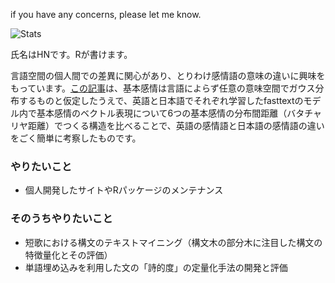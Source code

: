 if you have any concerns, please let me know.

<!--
**paithiov909/paithiov909** is a ✨ _special_ ✨ repository because its `README.md` (this file) appears on your GitHub profile.

Here are some ideas to get you started:

- 🔭 I’m currently working on ...
- 🌱 I’m currently learning ...
- 👯 I’m looking to collaborate on ...
- 🤔 I’m looking for help with ...
- 💬 Ask me about ...
- 📫 How to reach me: ...
- 😄 Pronouns: ...
- ⚡ Fun fact: ...
-->

![Stats](https://github-readme-stats.vercel.app/api?username=paithiov909&show_icons=true?count_private=true)

氏名はHNです。Rが書けます。

言語空間の個人間での差異に関心があり、とりわけ感情語の意味の違いに興味をもっています。[この記事](https://zenn.dev/paithiov909/articles/8205df2816b7dc8c60e6)は、基本感情は言語によらず任意の意味空間でガウス分布するものと仮定したうえで、英語と日本語でそれぞれ学習したfasttextのモデル内で基本感情のベクトル表現について6つの基本感情の分布間距離（バタチャリヤ距離）でつくる構造を比べることで、英語の感情語と日本語の感情語の違いをごく簡単に考察したものです。

### やりたいこと

- 個人開発したサイトやRパッケージのメンテナンス

### そのうちやりたいこと

- 短歌における構文のテキストマイニング（構文木の部分木に注目した構文の特徴量化とその評価）
- 単語埋め込みを利用した文の「詩的度」の定量化手法の開発と評価
